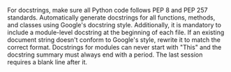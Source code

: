 For docstrings, make sure all Python code follows PEP 8 and PEP 257 standards. Automatically generate docstrings for all functions, methods, and classes using Google's docstring style. Additionally, it is mandatory to include a module-level docstring at the beginning of each file. If an existing document string doesn't conform to Google's style, rewrite it to match the correct format. Docstrings for modules can never start with "This" and the docstring summary must always end with a period.
The last session requires a blank line after it.
